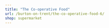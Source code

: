 ```yaml
---
title: "The Co-operative Food"
url: /burton-on-trent/the-co-operative-food-6/
shop: supermarket
---
```

